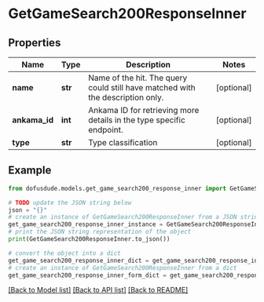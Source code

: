 # GetGameSearch200ResponseInner


## Properties

Name | Type | Description | Notes
------------ | ------------- | ------------- | -------------
**name** | **str** | Name of the hit. The query could still have matched with the description only. | [optional] 
**ankama_id** | **int** | Ankama ID for retrieving more details in the type specific endpoint. | [optional] 
**type** | **str** | Type classification | [optional] 

## Example

```python
from dofusdude.models.get_game_search200_response_inner import GetGameSearch200ResponseInner

# TODO update the JSON string below
json = "{}"
# create an instance of GetGameSearch200ResponseInner from a JSON string
get_game_search200_response_inner_instance = GetGameSearch200ResponseInner.from_json(json)
# print the JSON string representation of the object
print(GetGameSearch200ResponseInner.to_json())

# convert the object into a dict
get_game_search200_response_inner_dict = get_game_search200_response_inner_instance.to_dict()
# create an instance of GetGameSearch200ResponseInner from a dict
get_game_search200_response_inner_form_dict = get_game_search200_response_inner.from_dict(get_game_search200_response_inner_dict)
```
[[Back to Model list]](../README.md#documentation-for-models) [[Back to API list]](../README.md#documentation-for-api-endpoints) [[Back to README]](../README.md)


